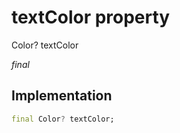 


# textColor property







Color? textColor
  
_<span class="feature">final</span>_






## Implementation

```dart
final Color? textColor;
```







